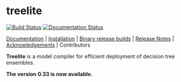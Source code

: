 # treelite

[![Build Status](https://travis-ci.org/dmlc/treelite.svg?branch=master)](https://travis-ci.org/dmlc/treelite)
[![Documentation Status](https://readthedocs.org/projects/treelite/badge/?version=latest)](http://treelite.readthedocs.io/en/latest/?badge=latest)

[Documentation](http://treelite.io) |
[Installation](http://treelite.readthedocs.io/en/latest/install.html) |
[Binary release builds](https://github.com/hcho3/treelite-wheels) |
[Release Notes](NEWS.md) |
[Acknowledgements](ACKNOWLEDGMENTS.md) |
Contributors

**Treelite** is a model compiler for efficient deployment of decision tree
ensembles.

**The version 0.33 is now available.**
